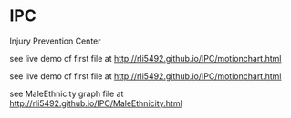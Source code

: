 IPC
===

Injury Prevention Center

see live demo of first file at http://rli5492.github.io/IPC/motionchart.html

see live demo of first file at http://rli5492.github.io/IPC/motionchart.html

see MaleEthnicity graph file at http://rli5492.github.io/IPC/MaleEthnicity.html

